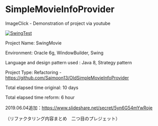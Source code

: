# SimpleMovieInfoProvider

ImageClick - Demonstration of project via youtube

[![SwingTest](http://img.youtube.com/vi/sqHn9i6pRfg/0.jpg)](http://www.youtube.com/watch?v=sqHn9i6pRfg "SwingTest")

Project Name: SwingMovie

Environment: Oracle 6g, WindowBuilder, Swing

Language and design pattern used : Java 8, Strategy pattern

Project Type: Refactoring - https://github.com/Saimoon13/OldSimpleMovieInfoProvider

Total elapsed time original: 10 days

Total elapsed time reform: 6 hour

2019.06.04追加：https://www.slideshare.net/secret/5yn6G54mYwRoje
  
  （リファクタリング内容まとめ　二つ目のプレジェット）
